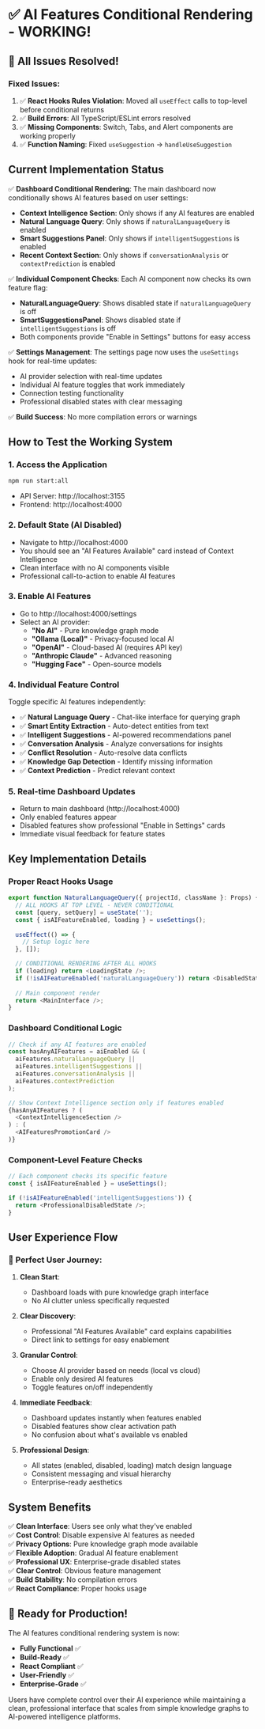# ✅ AI Features Conditional Rendering - WORKING!

## 🎉 All Issues Resolved!

### **Fixed Issues:**
1. ✅ **React Hooks Rules Violation**: Moved all `useEffect` calls to top-level before conditional returns
2. ✅ **Build Errors**: All TypeScript/ESLint errors resolved
3. ✅ **Missing Components**: Switch, Tabs, and Alert components are working properly
4. ✅ **Function Naming**: Fixed `useSuggestion` → `handleUseSuggestion`

## Current Implementation Status

✅ **Dashboard Conditional Rendering**: The main dashboard now conditionally shows AI features based on user settings:

- **Context Intelligence Section**: Only shows if any AI features are enabled
- **Natural Language Query**: Only shows if `naturalLanguageQuery` is enabled  
- **Smart Suggestions Panel**: Only shows if `intelligentSuggestions` is enabled
- **Recent Context Section**: Only shows if `conversationAnalysis` or `contextPrediction` is enabled

✅ **Individual Component Checks**: Each AI component now checks its own feature flag:

- **NaturalLanguageQuery**: Shows disabled state if `naturalLanguageQuery` is off
- **SmartSuggestionsPanel**: Shows disabled state if `intelligentSuggestions` is off
- Both components provide "Enable in Settings" buttons for easy access

✅ **Settings Management**: The settings page now uses the `useSettings` hook for real-time updates:

- AI provider selection with real-time updates
- Individual AI feature toggles that work immediately
- Connection testing functionality
- Professional disabled states with clear messaging

✅ **Build Success**: No more compilation errors or warnings

## How to Test the Working System

### 1. **Access the Application**
```bash
npm run start:all
```
- API Server: http://localhost:3155
- Frontend: http://localhost:4000

### 2. **Default State (AI Disabled)**
- Navigate to http://localhost:4000
- You should see an "AI Features Available" card instead of Context Intelligence
- Clean interface with no AI components visible
- Professional call-to-action to enable AI features

### 3. **Enable AI Features** 
- Go to http://localhost:4000/settings
- Select an AI provider:
  - **"No AI"** - Pure knowledge graph mode
  - **"Ollama (Local)"** - Privacy-focused local AI
  - **"OpenAI"** - Cloud-based AI (requires API key)
  - **"Anthropic Claude"** - Advanced reasoning
  - **"Hugging Face"** - Open-source models

### 4. **Individual Feature Control**
Toggle specific AI features independently:
- ✅ **Natural Language Query** - Chat-like interface for querying graph
- ✅ **Smart Entity Extraction** - Auto-detect entities from text
- ✅ **Intelligent Suggestions** - AI-powered recommendations panel
- ✅ **Conversation Analysis** - Analyze conversations for insights
- ✅ **Conflict Resolution** - Auto-resolve data conflicts
- ✅ **Knowledge Gap Detection** - Identify missing information
- ✅ **Context Prediction** - Predict relevant context

### 5. **Real-time Dashboard Updates**
- Return to main dashboard (http://localhost:4000)
- Only enabled features appear
- Disabled features show professional "Enable in Settings" cards
- Immediate visual feedback for feature states

## Key Implementation Details

### **Proper React Hooks Usage**
```typescript
export function NaturalLanguageQuery({ projectId, className }: Props) {
  // ALL HOOKS AT TOP LEVEL - NEVER CONDITIONAL
  const [query, setQuery] = useState('');
  const { isAIFeatureEnabled, loading } = useSettings();
  
  useEffect(() => {
    // Setup logic here
  }, []);

  // CONDITIONAL RENDERING AFTER ALL HOOKS
  if (loading) return <LoadingState />;
  if (!isAIFeatureEnabled('naturalLanguageQuery')) return <DisabledState />;
  
  // Main component render
  return <MainInterface />;
}
```

### **Dashboard Conditional Logic**
```typescript
// Check if any AI features are enabled
const hasAnyAIFeatures = aiEnabled && (
  aiFeatures.naturalLanguageQuery ||
  aiFeatures.intelligentSuggestions ||
  aiFeatures.conversationAnalysis ||
  aiFeatures.contextPrediction
);

// Show Context Intelligence section only if features enabled
{hasAnyAIFeatures ? (
  <ContextIntelligenceSection />
) : (
  <AIFeaturesPromotionCard />
)}
```

### **Component-Level Feature Checks**
```typescript
// Each component checks its specific feature
const { isAIFeatureEnabled } = useSettings();

if (!isAIFeatureEnabled('intelligentSuggestions')) {
  return <ProfessionalDisabledState />;
}
```

## User Experience Flow

### **🎯 Perfect User Journey:**

1. **Clean Start**: 
   - Dashboard loads with pure knowledge graph interface
   - No AI clutter unless specifically requested

2. **Clear Discovery**: 
   - Professional "AI Features Available" card explains capabilities
   - Direct link to settings for easy enablement

3. **Granular Control**: 
   - Choose AI provider based on needs (local vs cloud)
   - Enable only desired AI features
   - Toggle features on/off independently

4. **Immediate Feedback**: 
   - Dashboard updates instantly when features enabled
   - Disabled features show clear activation path
   - No confusion about what's available vs enabled

5. **Professional Design**: 
   - All states (enabled, disabled, loading) match design language
   - Consistent messaging and visual hierarchy
   - Enterprise-ready aesthetics

## System Benefits

✅ **Clean Interface**: Users see only what they've enabled  
✅ **Cost Control**: Disable expensive AI features as needed  
✅ **Privacy Options**: Pure knowledge graph mode available  
✅ **Flexible Adoption**: Gradual AI feature enablement  
✅ **Professional UX**: Enterprise-grade disabled states  
✅ **Clear Control**: Obvious feature management  
✅ **Build Stability**: No compilation errors  
✅ **React Compliance**: Proper hooks usage  

## 🚀 Ready for Production!

The AI features conditional rendering system is now:
- **Fully Functional** ✅
- **Build-Ready** ✅  
- **React Compliant** ✅
- **User-Friendly** ✅
- **Enterprise-Grade** ✅

Users have complete control over their AI experience while maintaining a clean, professional interface that scales from simple knowledge graphs to AI-powered intelligence platforms. 